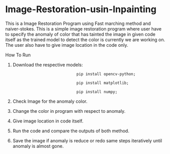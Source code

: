 # Image-Restoration-usin-Inpainting
This is a Image Restoration Program using Fast marching method and naiver-stokes. This is a simple image restoration program where user have to specify the anomaly of color that has tainted the image in given code itself as the trained model to detect the color is currently we are working on. The user also have to give image location in the code only.

How To Run
1) Download the respective models: 
                                   
                                   pip install opencv-python;    

                                   pip install matplotlib;
                                   
                                   pip install numpy;
                                   
2) Check Image for the anomaly color.
3) Change the color in program with respect to anomaly.
4) Give image location in code itself.
5) Run the code and compare the outputs of both method.
6) Save the image if anomaly is reduce or redo same steps iteratively until anomaly is almost gone.



